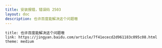 ```yaml
---
title: 安装报错，错误码 2503
layout: doc
description: 也许百度能解决这个问题嗷
---
```


[文：安装报错，错误码2503]: # 'https://support.qq.com/products/321980/faqs/97117'

```card
title: 也许百度能解决这个问题嗷
link: https://jingyan.baidu.com/article/7f41ececd2d961183c095c08.html
theme: medium
```
